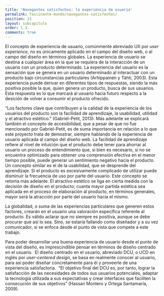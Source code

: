 ```yaml
---
title: 'Navegantes satisfechos: la experiencia de usuario'
permalink: fascinante-mundo/navegantes-satisfechos/
position: 21
layout: subcapitulo
order: 1.3.
comments: true
---
```


El concepto de experiencia de usuario, comúnmente abreviado UX por _user experience_, no es únicamente aplicado en el campo del diseño web, o al campo del diseño en términos globales. La experiencia de usuario se destina a cualquier área en la que se requiera de la interacción de un usuario con un producto determinado. La experiencia del usuario es la sensación que se genera en un usuario determinado
al interactuar con un producto bajo circunstancias particulares (Arhippainen y Tähti, 2003). Esta experiencia puede derivar en diferentes tipos de respuestas, siendo la más positiva posible la que, quien genera un producto, busca de sus usuarios. Esta respuesta es lo que marcará al usuario hacia futuro respecto a la desición de volver a consumir el producto ofrecido.

“Los factores clave que contribuyen a la calidad de la experiencia de los usuarios del producto son la facilidad de aprendizaje, la usabilidad, utilidad y el atractivo estético.” (Gabriel-Petit, 2013). Más adelante se explicará también el concepto de accesibilidad, que a pesar de que no fue mencionado por Gabriel-Petit, es de suma importancia en relación a lo que este proyecto trata de demostrar, siempre hablando de la experiencia de usuario aplicada al campo del diseño web. La facilidad de aprendizaje refiere al nivel de intuición que el producto debe tener para ahorrar al usuario un proceso de entendimiento que, si bien es necesario, si no se encuentra optimizado para obtener una comprensión efectiva en el menor tiempo posible, puede generar un sentimiento negativo hacia el producto. Un concepto similar es el de la usabilidad, que se desprende del aprendizaje. Si el producto es excesivamente complicado de utilizar puede disminuir la frecuencia de uso por parte del usuario. Este concepto se retoma más adelante. El atractivo estético se liga en cierta medida con la decisión de diseño en el producto; cuanta mayor partida estética sea aplicada en el proceso de elaboración al producto, en términos generales, mayor será la atracción por parte del usuario hacia el mismo.

La globalidad, o suma de las experiencias particulares que generen estos factores, crearán en el usuario una valoración específica referente al producto. Es válido aclarar que no siempre es positiva, aunque se debe procurar que así lo sea. Sino, se estaría fallando como diseñador y a su vez comunicador, si se enfoca desde el punto de vista que compete a este trabajo.

Para poder desarrollar una buena experiencia de usuario desde el punto de vista del diseño, es imprescindible pensar en términos de diseño centrado en el usuario.  El diseño centrado en el usuario, abreviado DCU, o UCD en inglés por _user-centered design_, se basa en realmente conocer al usuario, para así poder diseñar concretamente para él y proveerle de una experiencia satisfactoria.  “El objetivo final del DCU es, por tanto, lograr la satisfacción de las necesidades de todos sus usuarios potenciales, adaptar la tecnología utilizada a sus expectativas y crear interfaces que faciliten la consecución de sus objetivos” (Hassan Montero y Ortega Santamaría, 2009).
